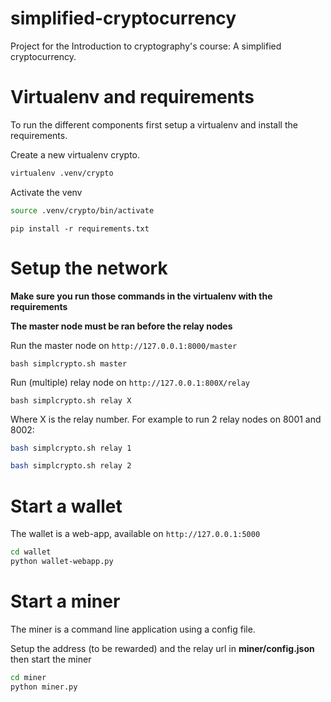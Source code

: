 # simplified-cryptocurrency

Project for the Introduction to cryptography's course: A simplified cryptocurrency.




# Virtualenv and requirements

To run the different components first setup a virtualenv and install the requirements.


Create a new virtualenv crypto.


```bash
virtualenv .venv/crypto
```

Activate the venv

```bash
source .venv/crypto/bin/activate
```

```
pip install -r requirements.txt
```

# Setup the network

**Make sure you run those commands in the virtualenv with the requirements**

**The master node must be ran before the relay nodes**

Run the master node on `http://127.0.0.1:8000/master`

```
bash simplcrypto.sh master
```

Run (multiple) relay node on `http://127.0.0.1:800X/relay`

```
bash simplcrypto.sh relay X
```

Where X is the relay number. For example to run 2 relay nodes on 8001 and 8002:

```bash
bash simplcrypto.sh relay 1
```

```bash
bash simplcrypto.sh relay 2
```

# Start a wallet

The wallet is a web-app, available on `http://127.0.0.1:5000`

```bash
cd wallet
python wallet-webapp.py
```

# Start a miner

The miner is a command line application using a config file.

Setup the address (to be rewarded) and the relay url in **miner/config.json**
then start the miner

```bash
cd miner
python miner.py
```



